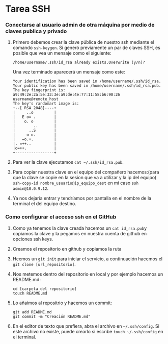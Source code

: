 # Tarea SSH

### Conectarse al usuario admin de otra máquina por medio de claves publica y privado

1. Primero debemos crear la clave pública de nuestro ssh mediante el comando `ssh-keygen`.
   Si generó previamente un par de claves SSH, es posible que vea un mensaje como el siguiente:
   ```
   /home/username/.ssh/id_rsa already exists.Overwrite (y/n)?
   ```
   Una vez terminado aparecerá un mensaje como este:
   ```
   Your identification has been saved in /home/username/.ssh/id_rsa.
   Your public key has been saved in /home/username/.ssh/id_rsa.pub.
   The key fingerprint is:
   a9:49:2e:2a:5e:33:3e:a9:de:4e:77:11:58:b6:90:26 username@remote_host
   The key's randomart image is:
   +--[ RSA 2048]----+
   |     ..o         |
   |   E o= .        |
   |    o. o         |
   |        ..       |
   |      ..S        |
   |     o o.        |
   |   =o.+.         |
   |. =++..          |
   |o=++.            |
   +-----------------+
   ```

2. Para ver la clave ejecutamos `cat ~/.ssh/id_rsa.pub`.
   
3. Para copiar nuestra clave en el equipo del compañero hacemos:(para que la clave se copie en la sesion que va a utilizar y la ip del equipo) `ssh-copy-id nombre_usuario@ip_equipo_dest` en mi caso `ssh admin@10.0.9.12`.

4. Ya nos dejaría entrar y tendríamos por pantalla en el nombre de la terminal el del equipo destino.


### Como configurar el acceso ssh en el GitHub

1. Como ya tenemos la clave creada hacemos un `cat id_rsa.pub`y copiamos la clave y la pegamos en nuestra cuenta de github en opciones ssh keys.

2. Creamos el repositorio en github y copiamos la ruta

3. Hcemos un `git init` para iniciar el servicio, a continuación hacemos el `git clone [url_repositorio]`.

4. Nos metemos dentro del repositorio en local y por ejemplo hacemos un  README.md:
   ```
   cd [carpeta del repositorio]
   touch README.md
   ```
5. Lo añaimos al repositrio y hacemos un commit:
   ```
   git add README.md
   git commit -m "Creación README.md"
   ```
   
6. En el editor de texto que prefiera, abra el archivo en `~/.ssh/config`. Si este archivo no existe, puede crearlo si escribe `touch ~/.ssh/config` en el terminal.
